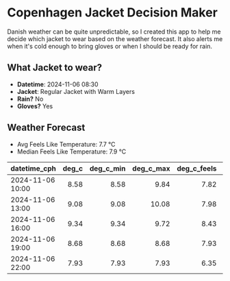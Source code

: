 
# Copenhagen Jacket Decision Maker

Danish weather can be quite unpredictable, so I created this app to help me decide which jacket to wear based on the weather forecast. 
It also alerts me when it's cold enough to bring gloves or when I should be ready for rain.

## What Jacket to wear?

- **Datetime**: 2024-11-06 08:30
- **Jacket**: Regular Jacket with Warm Layers
- **Rain?** No
- **Gloves?** Yes

## Weather Forecast
- Avg Feels Like Temperature: 7.7 °C
- Median Feels Like Temperature: 7.9 °C

| datetime_cph     |   deg_c |   deg_c_min |   deg_c_max |   deg_c_feels | weather   | wind   | rain   |
|:-----------------|--------:|------------:|------------:|--------------:|:----------|:-------|:-------|
| 2024-11-06 10:00 |    8.58 |        8.58 |        9.84 |          7.82 | Clouds    | Low    | None   |
| 2024-11-06 13:00 |    9.08 |        9.08 |       10.08 |          7.98 | Clouds    | Low    | None   |
| 2024-11-06 16:00 |    9.34 |        9.34 |        9.72 |          8.43 | Clouds    | Low    | None   |
| 2024-11-06 19:00 |    8.68 |        8.68 |        8.68 |          7.93 | Clouds    | Low    | None   |
| 2024-11-06 22:00 |    7.93 |        7.93 |        7.93 |          6.35 | Clouds    | Low    | None   |
        